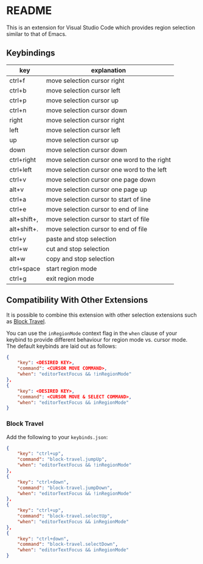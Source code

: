 # README
This is an extension for Visual Studio Code which provides region selection similar to that of Emacs.

## Keybindings
|key|explanation|
|---|-----------|
|ctrl+f|move selection cursor right|
|ctrl+b|move selection cursor left|
|ctrl+p|move selection cursor up|
|ctrl+n|move selection cursor down|
|right|move selection cursor right|
|left|move selection cursor left|
|up|move selection cursor up|
|down|move selection cursor down|
|ctrl+right|move selection cursor one word to the right|
|ctrl+left|move selection cursor one word to the left|
|ctrl+v|move selection cursor one page down|
|alt+v|move selection cursor one page up|
|ctrl+a|move selection cursor to start of line|
|ctrl+e|move selection cursor to end of line|
|alt+shift+,|move selection cursor to start of file|
|alt+shift+.|move selection cursor to end of file|
|ctrl+y|paste and stop selection|
|ctrl+w|cut and stop selection|
|alt+w|copy and stop selection|
|ctrl+space|start region mode|
|ctrl+g|exit region mode|

## Compatibility With Other Extensions

It is possible to combine this extension with other selection extensions such as [Block Travel](https://github.com/sashaweiss/vscode_block_travel).

You can use the `inRegionMode` context flag in the `when` clause of your keybind to provide different behaviour for region mode vs. cursor mode. The default keybinds are laid out as follows:

```json
{
    "key": <DESIRED KEY>,
    "command": <CURSOR MOVE COMMAND>,
    "when": "editorTextFocus && !inRegionMode"
},
{
    "key": <DESIRED KEY>,
    "command": <CURSOR MOVE & SELECT COMMAND>,
    "when": "editorTextFocus && inRegionMode"
}
```

### Block Travel

Add the following to your `keybinds.json`:

```json
{
    "key": "ctrl+up",
    "command": "block-travel.jumpUp",
    "when": "editorTextFocus && !inRegionMode"
},
{
    "key": "ctrl+down",
    "command": "block-travel.jumpDown",
    "when": "editorTextFocus && !inRegionMode"
},
{
    "key": "ctrl+up",
    "command": "block-travel.selectUp",
    "when": "editorTextFocus && inRegionMode"
},    
{
    "key": "ctrl+down",
    "command": "block-travel.selectDown",
    "when": "editorTextFocus && inRegionMode"
}
```